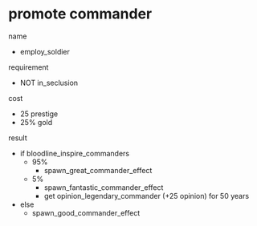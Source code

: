 # promote commander

name
- employ_soldier

requirement
- NOT in_seclusion

cost
- 25 prestige
- 25% gold

result
- if bloodline_inspire_commanders
  - 95%
    - spawn_great_commander_effect
  - 5%
    - spawn_fantastic_commander_effect
    - get opinion_legendary_commander (+25 opinion) for 50 years
- else
  - spawn_good_commander_effect
